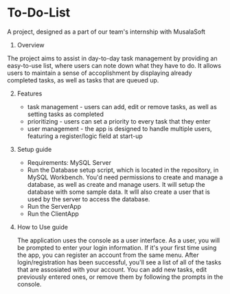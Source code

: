 # To-Do-List

A project, designed as a part of our team's internship with MusalaSoft

1. Overview

The project aims to assist in day-to-day task management by providing an easy-to-use list, where users can note down what they have to do. It allows users to maintain a sense of accoplishment by displaying already completed tasks, as well as tasks that are queued up.

 2. Features

    + task management - users can add, edit or remove tasks, as well as setting tasks as completed
    + prioritizing - users can set a priority to every task that they enter
    + user management - the app is designed to handle multiple users, featuring a register/logic field at start-up


3. Setup guide 

    + Requirements: MySQL Server
    + Run the Database setup script, which is located in the repository, in MySQL Workbench. You'd need permissions to create and manage a database, as well as create and manage users. It will setup the database with some sample data. It wlll also create a user that is used by the server to access the database.
    + Run the ServerApp
    + Run the ClientApp


4. How to Use guide

   The application uses the console as a user interface. As a user, you will be prompted to enter your login information. If it's your first time using the app, you can register an account from the same menu. After login/registration has been successful, you'll see a list of all of the tasks that are assosiated with your account. You can add new tasks, edit previously entered ones, or remove them by following the prompts in the console.
